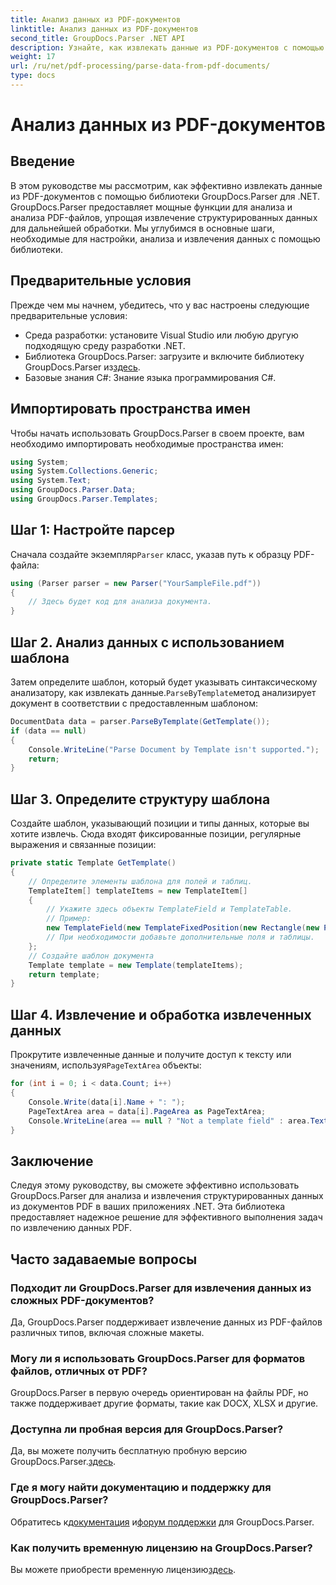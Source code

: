 ```yaml
---
title: Анализ данных из PDF-документов
linktitle: Анализ данных из PDF-документов
second_title: GroupDocs.Parser .NET API
description: Узнайте, как извлекать данные из PDF-документов с помощью GroupDocs.Parser для .NET. Следуйте нашему пошаговому руководству, чтобы эффективно анализировать и обрабатывать PDF-файлы.
weight: 17
url: /ru/net/pdf-processing/parse-data-from-pdf-documents/
type: docs
---
```

# Анализ данных из PDF-документов

## Введение
В этом руководстве мы рассмотрим, как эффективно извлекать данные из PDF-документов с помощью библиотеки GroupDocs.Parser для .NET. GroupDocs.Parser предоставляет мощные функции для анализа и анализа PDF-файлов, упрощая извлечение структурированных данных для дальнейшей обработки. Мы углубимся в основные шаги, необходимые для настройки, анализа и извлечения данных с помощью библиотеки.
## Предварительные условия
Прежде чем мы начнем, убедитесь, что у вас настроены следующие предварительные условия:
- Среда разработки: установите Visual Studio или любую другую подходящую среду разработки .NET.
-  Библиотека GroupDocs.Parser: загрузите и включите библиотеку GroupDocs.Parser из[здесь](https://releases.groupdocs.com/parser/net/).
- Базовые знания C#: Знание языка программирования C#.

## Импортировать пространства имен
Чтобы начать использовать GroupDocs.Parser в своем проекте, вам необходимо импортировать необходимые пространства имен:
```csharp
using System;
using System.Collections.Generic;
using System.Text;
using GroupDocs.Parser.Data;
using GroupDocs.Parser.Templates;
```
## Шаг 1: Настройте парсер
 Сначала создайте экземпляр`Parser` класс, указав путь к образцу PDF-файла:
```csharp
using (Parser parser = new Parser("YourSampleFile.pdf"))
{
    // Здесь будет код для анализа документа.
}
```
## Шаг 2. Анализ данных с использованием шаблона
 Затем определите шаблон, который будет указывать синтаксическому анализатору, как извлекать данные.`ParseByTemplate`метод анализирует документ в соответствии с предоставленным шаблоном:
```csharp
DocumentData data = parser.ParseByTemplate(GetTemplate());
if (data == null)
{
    Console.WriteLine("Parse Document by Template isn't supported.");
    return;
}
```
## Шаг 3. Определите структуру шаблона
Создайте шаблон, указывающий позиции и типы данных, которые вы хотите извлечь. Сюда входят фиксированные позиции, регулярные выражения и связанные позиции:
```csharp
private static Template GetTemplate()
{
    // Определите элементы шаблона для полей и таблиц.
    TemplateItem[] templateItems = new TemplateItem[]
    {
        // Укажите здесь объекты TemplateField и TemplateTable.
        // Пример:
        new TemplateField(new TemplateFixedPosition(new Rectangle(new Point(35, 135), new Size(100, 10))), "FromCompany"),
        // При необходимости добавьте дополнительные поля и таблицы.
    };
    // Создайте шаблон документа
    Template template = new Template(templateItems);
    return template;
}
```
## Шаг 4. Извлечение и обработка извлеченных данных
 Прокрутите извлеченные данные и получите доступ к тексту или значениям, используя`PageTextArea` объекты:
```csharp
for (int i = 0; i < data.Count; i++)
{
    Console.Write(data[i].Name + ": ");
    PageTextArea area = data[i].PageArea as PageTextArea;
    Console.WriteLine(area == null ? "Not a template field" : area.Text);
}
```

## Заключение
Следуя этому руководству, вы сможете эффективно использовать GroupDocs.Parser для анализа и извлечения структурированных данных из документов PDF в ваших приложениях .NET. Эта библиотека предоставляет надежное решение для эффективного выполнения задач по извлечению данных PDF.
## Часто задаваемые вопросы
### Подходит ли GroupDocs.Parser для извлечения данных из сложных PDF-документов?
Да, GroupDocs.Parser поддерживает извлечение данных из PDF-файлов различных типов, включая сложные макеты.
### Могу ли я использовать GroupDocs.Parser для форматов файлов, отличных от PDF?
GroupDocs.Parser в первую очередь ориентирован на файлы PDF, но также поддерживает другие форматы, такие как DOCX, XLSX и другие.
### Доступна ли пробная версия для GroupDocs.Parser?
 Да, вы можете получить бесплатную пробную версию GroupDocs.Parser.[здесь](https://releases.groupdocs.com/).
### Где я могу найти документацию и поддержку для GroupDocs.Parser?
 Обратитесь к[документация](https://tutorials.groupdocs.com/parser/net/) и[форум поддержки](https://forum.groupdocs.com/c/parser/17) для GroupDocs.Parser.
### Как получить временную лицензию на GroupDocs.Parser?
 Вы можете приобрести временную лицензию[здесь](https://purchase.groupdocs.com/temporary-license/).